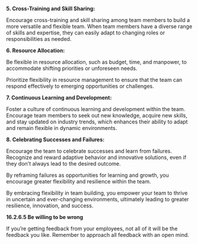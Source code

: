 **5. Cross-Training and Skill Sharing:** 

Encourage cross-training and skill sharing among team members to build a more versatile and flexible team. When team members have a diverse range of skills and expertise, they can easily adapt to changing roles or responsibilities as needed.

**6. Resource Allocation:** 

Be flexible in resource allocation, such as budget, time, and manpower, to accommodate shifting priorities or unforeseen needs. 

Prioritize flexibility in resource management to ensure that the team can respond effectively to emerging opportunities or challenges.

**7. Continuous Learning and Development:** 

Foster a culture of continuous learning and development within the team. Encourage team members to seek out new knowledge, acquire new skills, and stay updated on industry trends, which enhances their ability to adapt and remain flexible in dynamic environments.

**8. Celebrating Successes and Failures:** 

Encourage the team to celebrate successes and learn from failures. Recognize and reward adaptive behavior and innovative solutions, even if they don't always lead to the desired outcome. 

By reframing failures as opportunities for learning and growth, you encourage greater flexibility and resilience within the team.

By embracing flexibility in team building, you empower your team to thrive in uncertain and ever-changing environments, ultimately leading to greater resilience, innovation, and success.

**16.2.6.5 Be willing to be wrong**


If you’re getting feedback from your employees, not all of it will be the feedback you like. Remember to approach all feedback with an open mind.


